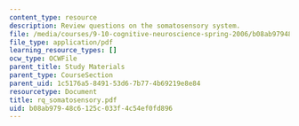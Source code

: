 ```yaml
---
content_type: resource
description: Review questions on the somatosensory system.
file: /media/courses/9-10-cognitive-neuroscience-spring-2006/b08ab97948c6125c033f4c54ef0fd896_rq_somatosensory.pdf
file_type: application/pdf
learning_resource_types: []
ocw_type: OCWFile
parent_title: Study Materials
parent_type: CourseSection
parent_uid: 1c5176a5-8491-53d6-7b77-4b69219e8e84
resourcetype: Document
title: rq_somatosensory.pdf
uid: b08ab979-48c6-125c-033f-4c54ef0fd896
---
```

